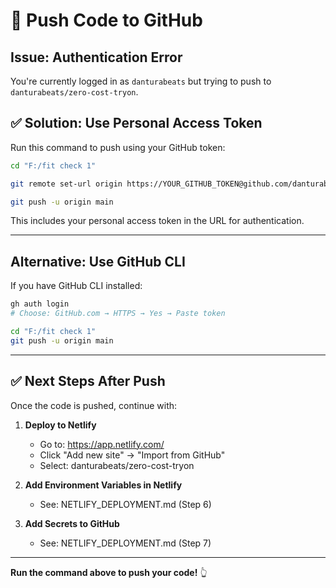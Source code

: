 # 🚀 Push Code to GitHub

## Issue: Authentication Error

You're currently logged in as `danturabeats` but trying to push to `danturabeats/zero-cost-tryon`.

## ✅ Solution: Use Personal Access Token

Run this command to push using your GitHub token:

```bash
cd "F:/fit check 1"

git remote set-url origin https://YOUR_GITHUB_TOKEN@github.com/danturabeats/zero-cost-tryon.git

git push -u origin main
```

This includes your personal access token in the URL for authentication.

---

## Alternative: Use GitHub CLI

If you have GitHub CLI installed:

```bash
gh auth login
# Choose: GitHub.com → HTTPS → Yes → Paste token

cd "F:/fit check 1"
git push -u origin main
```

---

## ✅ Next Steps After Push

Once the code is pushed, continue with:

1. **Deploy to Netlify**
   - Go to: https://app.netlify.com/
   - Click "Add new site" → "Import from GitHub"
   - Select: danturabeats/zero-cost-tryon

2. **Add Environment Variables in Netlify**
   - See: NETLIFY_DEPLOYMENT.md (Step 6)

3. **Add Secrets to GitHub**
   - See: NETLIFY_DEPLOYMENT.md (Step 7)

---

**Run the command above to push your code!** 👆
